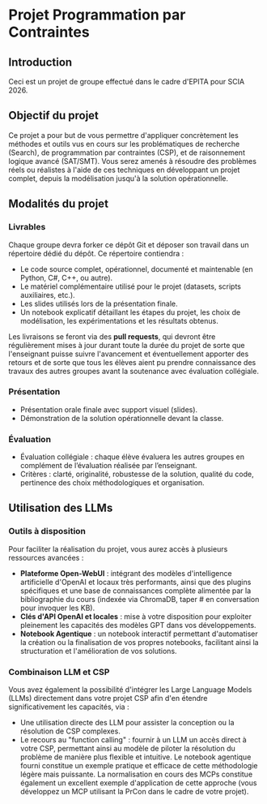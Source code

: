 # Projet Programmation par Contraintes

## Introduction

Ceci est un projet de groupe effectué dans le cadre d'EPITA pour SCIA 2026.

## Objectif du projet

Ce projet a pour but de vous permettre d'appliquer concrètement les méthodes et outils vus en cours sur les problématiques de recherche (Search), de programmation par contraintes (CSP), et de raisonnement logique avancé (SAT/SMT). Vous serez amenés à résoudre des problèmes réels ou réalistes à l'aide de ces techniques en développant un projet complet, depuis la modélisation jusqu'à la solution opérationnelle.

## Modalités du projet

### Livrables

Chaque groupe devra forker ce dépôt  Git et déposer son travail dans un répertoire dédié du dépôt. Ce répertoire contiendra :

- Le code source complet, opérationnel, documenté et maintenable (en Python, C#, C++, ou autre).
- Le matériel complémentaire utilisé pour le projet (datasets, scripts auxiliaires, etc.).
- Les slides utilisés lors de la présentation finale.
- Un notebook explicatif détaillant les étapes du projet, les choix de modélisation, les expérimentations et les résultats obtenus.

Les livraisons se feront via des **pull requests**, qui devront être régulièrement mises à jour durant toute la durée du projet de sorte que l'enseignant puisse suivre l'avancement et éventuellement apporter des retours et de sorte que tous les élèves aient pu prendre connaissance des travaux des autres groupes avant la soutenance avec évaluation collégiale.

### Présentation

- Présentation orale finale avec support visuel (slides).
- Démonstration de la solution opérationnelle devant la classe.

### Évaluation

- Évaluation collégiale : chaque élève évaluera les autres groupes en complément de l’évaluation réalisée par l’enseignant.
- Critères : clarté, originalité, robustesse de la solution, qualité du code, pertinence des choix méthodologiques et organisation.

## Utilisation des LLMs

### Outils à disposition

Pour faciliter la réalisation du projet, vous aurez accès à plusieurs ressources avancées :

- **Plateforme Open-WebUI** : intégrant des modèles d'intelligence artificielle d'OpenAI et locaux très performants, ainsi que des plugins spécifiques et une base de connaissances complète alimentée par la bibliographie du cours (indexée via ChromaDB, taper # en conversation pour invoquer les KB).
- **Clés d'API OpenAI et locales** : mise à votre disposition pour exploiter pleinement les capacités des modèles GPT dans vos développements.
- **Notebook Agentique** : un notebook interactif permettant d'automatiser la création ou la finalisation de vos propres notebooks, facilitant ainsi la structuration et l'amélioration de vos solutions.

### Combinaison LLM et CSP

Vous avez également la possibilité d'intégrer les Large Language Models (LLMs) directement dans votre projet CSP afin d'en étendre significativement les capacités, via :

- Une utilisation directe des LLM pour assister la conception ou la résolution de CSP complexes.
- Le recours au "function calling" : fournir à un LLM un accès direct à votre CSP, permettant ainsi au modèle de piloter la résolution du problème de manière plus flexible et intuitive. Le notebook agentique fourni constitue un exemple pratique et efficace de cette méthodologie légère mais puissante. La normalisation en cours des MCPs constitue également un excellent exemple d'application de cette approche (vous développez un MCP utilisant la PrCon dans le cadre de votre projet).
